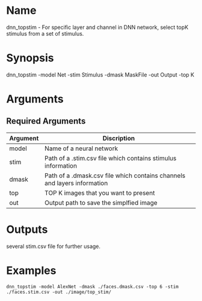 # Name
dnn_topstim - For specific layer and channel in DNN network, select topK stimulus from a set of stimulus.

# Synopsis
dnn_topstim -model Net -stim Stimulus -dmask MaskFile -out Output -top K

# Arguments
## Required Arguments
|Argument|Discription|
|--------|-----------|
|model     |Name of a neural network|
|stim    |Path of a .stim.csv file which contains stimulus information|
|dmask   |Path of a .dmask.csv file which contains channels and layers information|
|top     |TOP K images that you want to present|
|out     |Output path to save the simplfied image|

# Outputs
several stim.csv file for further usage.

# Examples
```
dnn_topstim -model AlexNet -dmask ./faces.dmask.csv -top 6 -stim ./faces.stim.csv -out ./image/top_stim/
```
